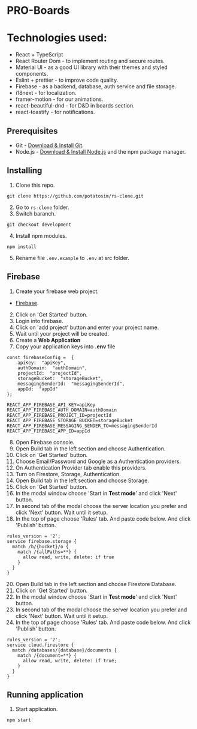 # PRO-Boards

# **Technologies used:**

- React + TypeScript
- React Router Dom - to implement routing and secure routes.
- Material UI - as a good UI library with their themes and styled components.
- Eslint + prettier - to improve code quality.
- Firebase - as a backend, database, auth service and file storage.
- i18next - for localization.
- framer-motion - for our animations.
- react-beautiful-dnd - for D&D in boards section.
- react-toastify - for notifications.

## Prerequisites

- Git - [Download & Install Git](https://git-scm.com/downloads).
- Node.js - [Download & Install Node.js](https://nodejs.org/en/download/) and the npm package manager.

## Installing

1. Clone this repo.

```
git clone https://github.com/potatosim/rs-clone.git
```

2. Go to `rs-clone` folder.
3. Switch baranch.

```
git checkout development
```

4. Install npm modules.

```
npm install
```

5. Rename file `.env.example` to `.env` at src folder.

## Firebase

1. Create your firebase web project.

- [Firebase](https://firebase.google.com/).

2. Click on 'Get Started' button.
3. Login into firebase.
4. Click on 'add project' button and enter your project name.
5. Wait until your project will be created.
6. Create a **Web Application**
7. Copy your application keys into **.env** file

```
const firebaseConfig =  {
	apiKey:  "apiKey",
	authDomain:  "authDomain",
	projectId:  "projectId",
	storageBucket:  "storageBucket",
	messagingSenderId:  "messagingSenderId",
	appId:  "appId"
};

REACT_APP_FIREBASE_API_KEY=apiKey
REACT_APP_FIREBASE_AUTH_DOMAIN=authDomain
REACT_APP_FIREBASE_PROJECT_ID=projectId
REACT_APP_FIREBASE_STORAGE_BUCKET=storageBucket
REACT_APP_FIREBASE_MESSAGING_SENDER_TO=messagingSenderId
REACT_APP_FIREBASE_APP_ID=appId
```

8. Open Firebase console.
9. Open Build tab in the left section and choose Authentication.
10. Click on 'Get Started' button.
11. Choose Email/Password and Google as a Authentication providers.
12. On Authentication Provider tab enable this providers.
13. Turn on Firestore, Storage, Authentication.
14. Open Build tab in the left section and choose Storage.
15. Click on 'Get Started' button.
16. In the modal window choose 'Start in **Test mode**' and click 'Next' button.
17. In second tab of the modal choose the server location you prefer and click 'Next' button. Wait until it setup.
18. In the top of page choose 'Rules' tab. And paste code below. And click 'Publish' button.

```
rules_version = '2';
service firebase.storage {
  match /b/{bucket}/o {
    match /{allPaths=**} {
      allow read, write, delete: if true
    }
  }
}
```

20. Open Build tab in the left section and choose Firestore Database.
21. Click on 'Get Started' button.
22. In the modal window choose 'Start in **Test mode**' and click 'Next' button.
23. In second tab of the modal choose the server location you prefer and click 'Next' button. Wait until it setup.
24. In the top of page choose 'Rules' tab. And paste code below. And click 'Publish' button.

```
rules_version = '2';
service cloud.firestore {
  match /databases/{database}/documents {
    match /{document=**} {
      allow read, write, delete: if true;
    }
  }
}
```

## Running application

1. Start application.

```
npm start
```

